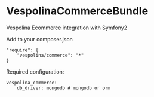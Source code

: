 VespolinaCommerceBundle
=======================

Vespolina Ecommerce integration with Symfony2

Add to your composer.json

    "require": {
        "vespolina/commerce": "*"
    }


Required configuration:

    
    vespolina_commerce:
        db_driver: mongodb # mongodb or orm
